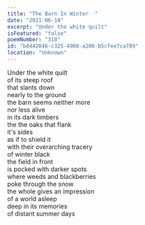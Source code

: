 ```yaml
---
title: "The Barn In Winter  "
date: "2021-06-14"
excerpt: "Under the white quilt"
isFeatured: "false"
poemNumber: "310"
id: "b8442046-c325-4908-a200-b5cfee7ca789"
location: "Unknown"
---
```


Under the white quilt  
of its steep roof  
that slants down  
nearly to the ground  
the barn seems neither more  
nor less alive  
in its dark timbers  
the the oaks that flank  
it's sides  
as if to shield it  
with their overarching tracery  
of winter black  
the field in front  
is pocked with darker spots  
where weeds and blackberries  
poke through the snow  
the whole gives an impression  
of a world asleep  
deep in its memories  
of distant summer days

